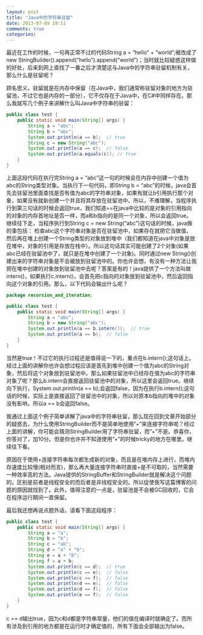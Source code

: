 ```yaml
---
layout: post
title: "Java中的字符串驻留"
date: 2013-07-09 19:11
comments: true
categories: 
---
```


最近在工作的时候，一句再正常不过的代码String a = “hello” + “world”;被改成了new StringBuilder().append(“hello”).append(“world”)；当时就比较疑惑这样做的好处，后来到网上查找了一番之后才清楚这与Java中的字符串驻留机制有关，那么什么是驻留呢？
<!-- more -->
顾名思义，驻留就是在内存中保留（在Java中，我们通常称驻留对象的地方为驻留池，不过它也是内存的一部分），它不仅存在于Java中，在C#中同样存在。那么我就写几个例子来讲解什么叫Java中字符串的驻留：
``` java
public class test {
    public static void main(String[] args) {
        String a = "abc";
        String b = "abc";
        System.out.println(a == b);  // true
        String c = new String("abc");
        System.out.println(a == c);  // false
        System.out.println(a.equals(c)); // true
    }
}
```

上面这段代码在执行完String a = “abc”这一句的时候会在内存中创建一个值为abc的String类型对象。当执行下一句代码，即String b = “abc”的时候，java会首先去驻留池里面查找是否有值为abc的字符串对象，如果有就让b引用执行那个对象，如果没有就新创建一个并且将其存放在驻留池中。所以，不难理解，当程序执行到第三句话的时候会返回true，我们知道==在java中比较的是对象的引用指向的对象的内存首地址是否一样，而a和b指向的是同一个对象，所以会返回true。继续往下走，当程序执行到String c = new String(“abc”)这句话的时候，java做的事包括： 检查abc这个字符串对象是否在驻留池中，如果存在就把它当做值，然后再在堆上创建一个String类型的对象放到堆中（我们都知道在java中对象是放在堆中，对象的引用是存放在栈中）。所以这句话其实可能创建了2个对象(如果abc已经在驻留池中了，就只是在堆中创建了一个对象)。同时通过new String()创建出来的字符串对象是不会被放到驻留池中的。你也许会想，有没有一种方法让我把在堆中创建的对象放到驻留池中去呢？答案是有的！java提供了一个方法叫做intern()，如果执行c.intern()，会首先把c指向的对象放到驻留池中，然后返回指向这个对象的引用。那么，以下代码会输出什么呢？
``` java
package recursion_and_iteration;

public class test {
    public static void main(String[] args) {
        String a = "abc";
        String b = new String("abc");
        System.out.println(a == b.intern());  // true      
        System.out.println(a == b);  // false  
    }
}
```

当然是true！不过它的执行过程还是值得说一下的，重点在b.intern();这句话上。经过上面的讲解你也许会想过程应该是首先到堆中创建一个值为abc的String对象，然后将这个对象放到驻留池中。那么如果驻留池中已经存在值为abc的字符串对象了呢？那么b.intern会直接返回驻留池中的对象，所以这里会返回true。继续向下执行，System.out.println(a == b);会返回false，因为在执行b.intern();这句话的时候，实际上是直接返回了驻留池中的对象，所以对原本b指向的堆中的对象没有影响，所以a == b会返回false。

我通过上面这个例子简单讲解了java中的字符串驻留，那么现在回到文章开始部分的疑惑去，为什么使用StringBuilder而不是简单地使用”+”来连接字符串呢？经过上面的讲解，你可能会猜测StringBuilder用了字符串驻留，而”+”不是。恭喜你，你答对了，加10分。但是你也许并不知道使用”+”的时候tricky的地方在哪里。继续往下看。

原因在于使用+连接字符串每次都生成新的对象，而且是在堆内存上进行，而堆内存速度比较慢(相对而言)，那么再大量连接字符串时直接+是不可取的，当然需要一种效率高的方法。Java提供的StringBuffer和StringBuilder就是解决这个问题的。区别是前者是线程安全的而后者是非线程安全的。所以促使我写这篇博客的问题的原因就找到了。此外，值得注意的一点是，驻留池是不会被GC回收的，它会在程序运行期间一直保留。

最后我还想再说点题外话，请看下面这段程序：
``` java
public class test {
    public static void main(String[] args) {
        String a = "a";
        String b = "b";
        String c = "ab";
        String d = "a" + "b";
        String e = a + "b";
        String f = a + b;
        System.out.println(c == d);  // true      
        System.out.println(c == e);  // false     
        System.out.println(c == f);  // false  
        System.out.println(d == e);  // false     
        System.out.println(d == f);  // false    
        System.out.println(e == f);  // false  
    }
}
```
c == d输出true，因为c和d都是字符串常量，他们的值在编译时就确定了。而所有涉及到引用的地方都是在运行时才确定值的，所有下面会全部输出为false。